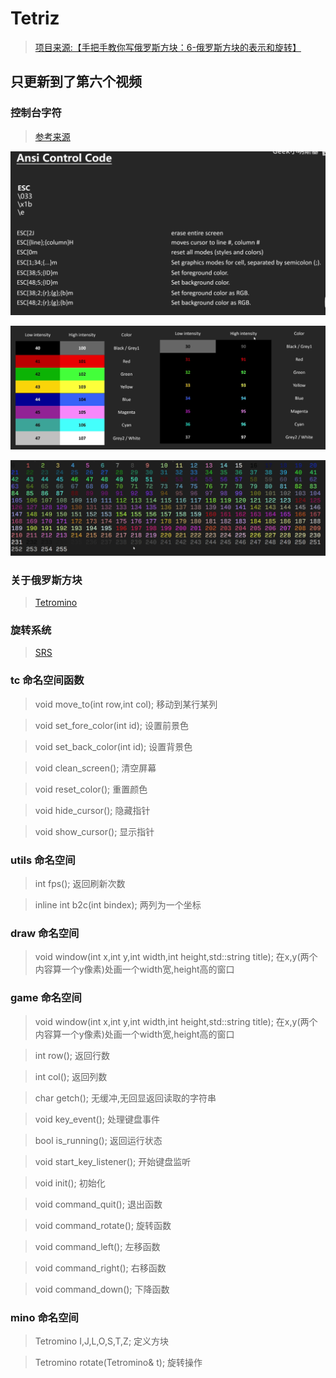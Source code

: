 # Tetriz

> [项目来源:【手把手教你写俄罗斯方块：6-俄罗斯方块的表示和旋转】](https://www.bilibili.com/video/BV1gx42127RM)

## 只更新到了第六个视频

### 控制台字符
> [参考来源](https://gist.github.com/fnky/458719343aabd01cfb17a3a4f7296797)

![相关控制](./readme_img/image.png)

![16色](./readme_img/image2.png)

![256色](./readme_img/image3.png)


### 关于俄罗斯方块
> [Tetromino](https://harddrop.com/wiki/Tetromino)

### 旋转系统
> [SRS](https://harddrop.com/wiki/SRS)


### tc 命名空间函数

> void move_to(int row,int col);
> 移动到某行某列

> void set_fore_color(int id);
> 设置前景色

> void set_back_color(int id);
> 设置背景色

> void clean_screen();
> 清空屏幕

> void reset_color();
> 重置颜色


> void hide_cursor();
> 隐藏指针

> void show_cursor();
> 显示指针

### utils 命名空间

> int fps();
> 返回刷新次数

> inline int b2c(int bindex);
> 两列为一个坐标

### draw 命名空间

> void window(int x,int y,int width,int height,std::string title);
> 在x,y(两个内容算一个y像素)处画一个width宽,height高的窗口

### game 命名空间

> void window(int x,int y,int width,int height,std::string title);
> 在x,y(两个内容算一个y像素)处画一个width宽,height高的窗口

> int row();
> 返回行数

> int col();
> 返回列数

> char getch();
> 无缓冲,无回显返回读取的字符串

> void key_event();
> 处理键盘事件

> bool is_running();
> 返回运行状态

> void start_key_listener();
> 开始键盘监听

> void init();
> 初始化

> void command_quit();
> 退出函数

> void command_rotate();
> 旋转函数

> void command_left();
> 左移函数

> void command_right();
> 右移函数

> void command_down();
> 下降函数

### mino 命名空间

> Tetromino I,J,L,O,S,T,Z;
> 定义方块

> Tetromino rotate(Tetromino& t);
> 旋转操作
